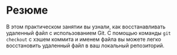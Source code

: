 # Резюме

В этом практическом занятии вы узнали, как восстанавливать удаленный файл с использованием Git. С помощью команды `git checkout` с хэшем коммита и именем файла вы можете легко восстановить удаленный файл в ваш локальный репозиторий.
